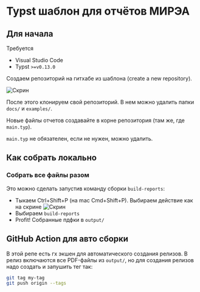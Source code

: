 # Typst шаблон для отчётов МИРЭА

## Для начала

Требуется
- Visual Studio Code
- Typst `>=v0.13.0`

Создаем репозиторий на гитхабе из шаблона (create a new repository).

![Скрин](resources/use_template.png)

После этого клонируем свой репозиторий. В нем можно удалить папки `docs/` и `examples/`.

Новые файлы отчетов создавайте в корне репозитория (там же, где `main.typ`). 

`main.typ` не обязателен, если не нужен, можно удалить.

## Как собрать локально

### Собрать все файлы разом
Это можно сделать запустив команду сборки `build-reports`:

- Тыкаем Ctrl+Shift+P (на mac Сmd+Shift+P). Выбираем действие как на скрине
![Скрин](resources/run_build_task.png)
- Выбираем `build-reports`
- Profit! Собранные пдфки в `output/`


## GitHub Action для авто сборки

В этой репе есть гх экшен для автоматического создания релизов. В релиз включаются все PDF-файлы из `output/`, но для создания релизов надо создать и запушить тег так:

```bash
git tag my-tag
git push origin --tags
```